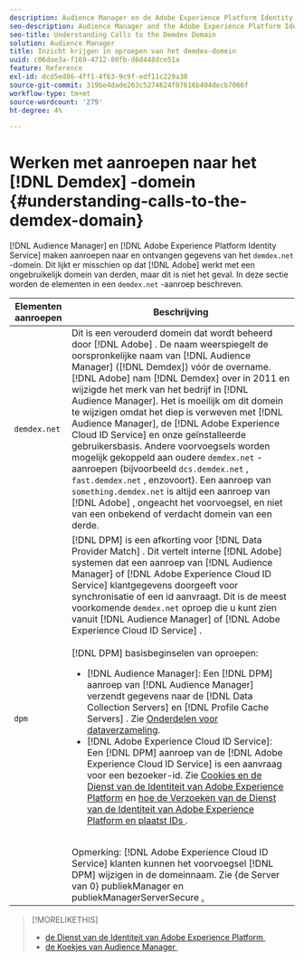 ```yaml
---
description: Audience Manager en de Adobe Experience Platform Identity Service maken aanroepen naar en ontvangen gegevens van het domein demdex.net. Dit lijkt misschien alsof Adobe werkt met een ongebruikelijk extern domein, maar dat is niet het geval. Deze sectie beschrijft de elementen in een vraag demdex.net.
seo-description: Audience Manager and the Adobe Experience Platform Identity Service make calls to and receive data from the demdex.net domain. This may seem like Adobe is working with an unusual third-party domain, but this is not the case. This section describes the elements in a demdex.net call.
seo-title: Understanding Calls to the Demdex Domain
solution: Audience Manager
title: Inzicht krijgen in oproepen van het demdex-domein
uuid: c06dae3a-f169-4712-80fb-d6d448dce51a
feature: Reference
exl-id: dcd5ed86-4ff1-4f63-9c9f-edf11c229a30
source-git-commit: 319be4dade263c5274624f07616b404decb7066f
workflow-type: tm+mt
source-wordcount: '279'
ht-degree: 4%

---
```


# Werken met aanroepen naar het [!DNL Demdex] -domein {#understanding-calls-to-the-demdex-domain}

[!DNL Audience Manager] en [!DNL Adobe Experience Platform Identity Service] maken aanroepen naar en ontvangen gegevens van het `demdex.net` -domein. Dit lijkt er misschien op dat [!DNL Adobe] werkt met een ongebruikelijk domein van derden, maar dit is niet het geval. In deze sectie worden de elementen in een `demdex.net` -aanroep beschreven.

| Elementen aanroepen | Beschrijving |
|---|---|
| `demdex.net` | Dit is een verouderd domein dat wordt beheerd door [!DNL Adobe] . De naam weerspiegelt de oorspronkelijke naam van [!DNL Audience Manager] ([!DNL Demdex]) vóór de overname. [!DNL Adobe] nam [!DNL Demdex] over in 2011 en wijzigde het merk van het bedrijf in [!DNL Audience Manager]. Het is moeilijk om dit domein te wijzigen omdat het diep is verweven met [!DNL Audience Manager], de [!DNL Adobe Experience Cloud ID Service] en onze geïnstalleerde gebruikersbasis. Andere voorvoegsels worden mogelijk gekoppeld aan oudere `demdex.net` -aanroepen (bijvoorbeeld `dcs.demdex.net` , `fast.demdex.net` , enzovoort). Een aanroep van `something.demdex.net` is altijd een aanroep van [!DNL Adobe] , ongeacht het voorvoegsel, en niet van een onbekend of verdacht domein van een derde. |
| `dpm` | [!DNL DPM] is een afkorting voor [!DNL Data Provider Match] . Dit vertelt interne [!DNL Adobe] systemen dat een aanroep van [!DNL Audience Manager] of [!DNL Adobe Experience Cloud ID Service] klantgegevens doorgeeft voor synchronisatie of een id aanvraagt. Dit is de meest voorkomende `demdex.net` oproep die u kunt zien vanuit [!DNL Audience Manager] of [!DNL Adobe Experience Cloud ID Service] . <br><br>[!DNL DPM] basisbeginselen van oproepen: <ul><li>[!DNL Audience Manager]: Een [!DNL DPM] aanroep van [!DNL Audience Manager] verzendt gegevens naar de [!DNL Data Collection Servers] en [!DNL Profile Cache Servers] . Zie [Onderdelen voor dataverzameling](../reference/system-components/components-data-collection.md).</li><li>[!DNL Adobe Experience Cloud ID Service]: Een [!DNL DPM] aanroep van de [!DNL Adobe Experience Cloud ID Service] is een aanvraag voor een bezoeker-id. Zie [&#x200B; Cookies en de Dienst van de Identiteit van Adobe Experience Platform &#x200B;](https://experienceleague.adobe.com/docs/id-service/using/intro/cookies.html?lang=nl-NL) en [&#x200B; hoe de Verzoeken van de Dienst van de Identiteit van Adobe Experience Platform en plaatst IDs &#x200B;](https://experienceleague.adobe.com/docs/id-service/using/intro/id-request.html?lang=nl-NL).</li></ul><br> Opmerking: [!DNL Adobe Experience Cloud ID Service] klanten kunnen het voorvoegsel [!DNL DPM] wijzigen in de domeinnaam. Zie {de Server van 0} publiekManager en publiekManagerServerSecure [.](https://experienceleague.adobe.com/docs/id-service/using/id-service-api/configurations/subdomain-config.html?lang=nl-NL) |

>[!MORELIKETHIS]
>
>* [&#x200B; de Dienst van de Identiteit van Adobe Experience Platform &#x200B;](https://experienceleague.adobe.com/docs/id-service/using/home.html?lang=nl-NL)
>* [&#x200B; de Koekjes van Audience Manager &#x200B;](https://experienceleague.adobe.com/docs/core-services/interface/ec-cookies/cookies-am.html?lang=nl-NL)
